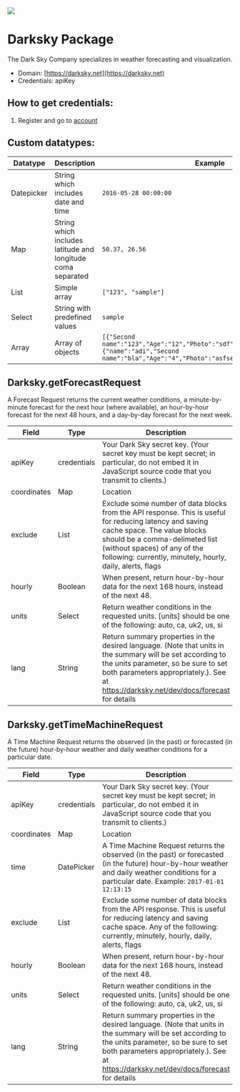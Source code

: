 [![](https://scdn.rapidapi.com/RapidAPI_banner.png)](https://rapidapi.com/package/Darksky/functions?utm_source=RapidAPIGitHub_DarkskyFunctions&utm_medium=button&utm_content=RapidAPI_GitHub)
# Darksky Package
The Dark Sky Company specializes in weather forecasting and visualization.
* Domain: [https://darksky.net](https://darksky.net)
* Credentials: apiKey

## How to get credentials: 
1. Register and go to [account](https://darksky.net/dev/account)
 

## Custom datatypes: 
 |Datatype|Description|Example
 |--------|-----------|----------
 |Datepicker|String which includes date and time|```2016-05-28 00:00:00```
 |Map|String which includes latitude and longitude coma separated|```50.37, 26.56```
 |List|Simple array|```["123", "sample"]``` 
 |Select|String with predefined values|```sample```
 |Array|Array of objects|```[{"Second name":"123","Age":"12","Photo":"sdf","Draft":"sdfsdf"},{"name":"adi","Second name":"bla","Age":"4","Photo":"asfserwe","Draft":"sdfsdf"}] ```
 
## Darksky.getForecastRequest
A Forecast Request returns the current weather conditions, a minute-by-minute forecast for the next hour (where available), an hour-by-hour forecast for the next 48 hours, and a day-by-day forecast for the next week.

| Field      | Type       | Description
|------------|------------|----------
| apiKey     | credentials| Your Dark Sky secret key. (Your secret key must be kept secret; in particular, do not embed it in JavaScript source code that you transmit to clients.)
| coordinates| Map        | Location
| exclude    | List       | Exclude some number of data blocks from the API response. This is useful for reducing latency and saving cache space. The value blocks should be a comma-delimeted list (without spaces) of any of the following: currently, minutely, hourly, daily, alerts, flags
| hourly     | Boolean    | When present, return hour-by-hour data for the next 168 hours, instead of the next 48.
| units      | Select     | Return weather conditions in the requested units. [units] should be one of the following: auto, ca, uk2, us, si
| lang       | String     | Return summary properties in the desired language. (Note that units in the summary will be set according to the units parameter, so be sure to set both parameters appropriately.). See at https://darksky.net/dev/docs/forecast for details

## Darksky.getTimeMachineRequest
A Time Machine Request returns the observed (in the past) or forecasted (in the future) hour-by-hour weather and daily weather conditions for a particular date.

| Field      | Type       | Description
|------------|------------|----------
| apiKey     | credentials| Your Dark Sky secret key. (Your secret key must be kept secret; in particular, do not embed it in JavaScript source code that you transmit to clients.)
| coordinates| Map        | Location
| time       | DatePicker | A Time Machine Request returns the observed (in the past) or forecasted (in the future) hour-by-hour weather and daily weather conditions for a particular date. Example: `2017-01-01 12:13:15`
| exclude    | List       | Exclude some number of data blocks from the API response. This is useful for reducing latency and saving cache space. Any of the following: currently, minutely, hourly, daily, alerts, flags
| hourly     | Boolean    | When present, return hour-by-hour data for the next 168 hours, instead of the next 48.
| units      | Select     | Return weather conditions in the requested units. [units] should be one of the following: auto, ca, uk2, us, si
| lang       | String     | Return summary properties in the desired language. (Note that units in the summary will be set according to the units parameter, so be sure to set both parameters appropriately.). See at https://darksky.net/dev/docs/forecast for details

